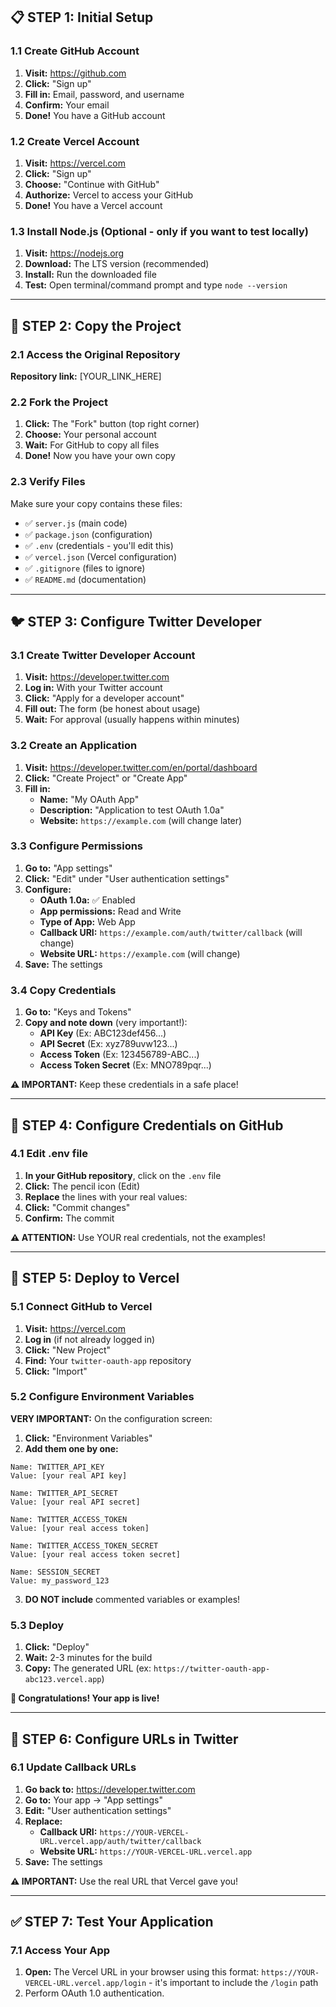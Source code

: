 
## 📋 STEP 1: Initial Setup

### 1.1 Create GitHub Account
1. **Visit:** https://github.com
2. **Click:** "Sign up"
3. **Fill in:** Email, password, and username
4. **Confirm:** Your email
5. **Done!** You have a GitHub account

### 1.2 Create Vercel Account
1. **Visit:** https://vercel.com
2. **Click:** "Sign up"
3. **Choose:** "Continue with GitHub" 
4. **Authorize:** Vercel to access your GitHub
5. **Done!** You have a Vercel account

### 1.3 Install Node.js (Optional - only if you want to test locally)
1. **Visit:** https://nodejs.org
2. **Download:** The LTS version (recommended)
3. **Install:** Run the downloaded file
4. **Test:** Open terminal/command prompt and type `node --version`

---

## 📂 STEP 2: Copy the Project

### 2.1 Access the Original Repository
**Repository link:** [YOUR_LINK_HERE]

### 2.2 Fork the Project
1. **Click:** The "Fork" button (top right corner)
2. **Choose:** Your personal account
3. **Wait:** For GitHub to copy all files
4. **Done!** Now you have your own copy

### 2.3 Verify Files
Make sure your copy contains these files:
- ✅ `server.js` (main code)
- ✅ `package.json` (configuration)
- ✅ `.env` (credentials - you'll edit this)
- ✅ `vercel.json` (Vercel configuration)
- ✅ `.gitignore` (files to ignore)
- ✅ `README.md` (documentation)

---

## 🐦 STEP 3: Configure Twitter Developer

### 3.1 Create Twitter Developer Account
1. **Visit:** https://developer.twitter.com
2. **Log in:** With your Twitter account
3. **Click:** "Apply for a developer account"
4. **Fill out:** The form (be honest about usage)
5. **Wait:** For approval (usually happens within minutes)

### 3.2 Create an Application
1. **Visit:** https://developer.twitter.com/en/portal/dashboard
2. **Click:** "Create Project" or "Create App"
3. **Fill in:**
   - **Name:** "My OAuth App"
   - **Description:** "Application to test OAuth 1.0a"
   - **Website:** `https://example.com` (will change later)

### 3.3 Configure Permissions
1. **Go to:** "App settings"
2. **Click:** "Edit" under "User authentication settings"
3. **Configure:**
   - **OAuth 1.0a:** ✅ Enabled
   - **App permissions:** Read and Write
   - **Type of App:** Web App
   - **Callback URI:** `https://example.com/auth/twitter/callback` (will change)
   - **Website URL:** `https://example.com` (will change)
4. **Save:** The settings

### 3.4 Copy Credentials
1. **Go to:** "Keys and Tokens"
2. **Copy and note down** (very important!):
   - **API Key** (Ex: ABC123def456...)
   - **API Secret** (Ex: xyz789uvw123...)
   - **Access Token** (Ex: 123456789-ABC...)
   - **Access Token Secret** (Ex: MNO789pqr...)

**⚠️ IMPORTANT:** Keep these credentials in a safe place!

---

## 🔧 STEP 4: Configure Credentials on GitHub

### 4.1 Edit .env file
1. **In your GitHub repository**, click on the `.env` file
2. **Click:** The pencil icon (Edit)
3. **Replace** the lines with your real values:
4. **Click:** "Commit changes"
5. **Confirm:** The commit

**⚠️ ATTENTION:** Use YOUR real credentials, not the examples!

---

## 🚀 STEP 5: Deploy to Vercel

### 5.1 Connect GitHub to Vercel
1. **Visit:** https://vercel.com
2. **Log in** (if not already logged in)
3. **Click:** "New Project"
4. **Find:** Your `twitter-oauth-app` repository
5. **Click:** "Import"

### 5.2 Configure Environment Variables
**VERY IMPORTANT:** On the configuration screen:

1. **Click:** "Environment Variables"
2. **Add them one by one:**

```
Name: TWITTER_API_KEY
Value: [your real API key]

Name: TWITTER_API_SECRET
Value: [your real API secret]

Name: TWITTER_ACCESS_TOKEN
Value: [your real access token]

Name: TWITTER_ACCESS_TOKEN_SECRET
Value: [your real access token secret]

Name: SESSION_SECRET
Value: my_password_123
```

3. **DO NOT include** commented variables or examples!

### 5.3 Deploy
1. **Click:** "Deploy"
2. **Wait:** 2-3 minutes for the build
3. **Copy:** The generated URL (ex: `https://twitter-oauth-app-abc123.vercel.app`)

**🎉 Congratulations! Your app is live!**

---

## 🔗 STEP 6: Configure URLs in Twitter

### 6.1 Update Callback URLs
1. **Go back to:** https://developer.twitter.com
2. **Go to:** Your app → "App settings"
3. **Edit:** "User authentication settings"
4. **Replace:**
   - **Callback URI:** `https://YOUR-VERCEL-URL.vercel.app/auth/twitter/callback`
   - **Website URL:** `https://YOUR-VERCEL-URL.vercel.app`
5. **Save:** The settings

**⚠️ IMPORTANT:** Use the real URL that Vercel gave you!

---

## ✅ STEP 7: Test Your Application

### 7.1 Access Your App
1. **Open:** The Vercel URL in your browser using this format: `https://YOUR-VERCEL-URL.vercel.app/login` - it's important to include the `/login` path
2. Perform OAuth 1.0 authentication.
